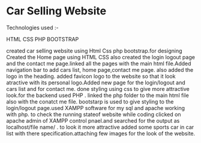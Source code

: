 # Car Selling Website

Technologies used :-

 HTML
 CSS
 PHP
 BOOTSTRAP
 
 
 created car selling website using Html Css php bootstrap.for designing Created the Home page using HTML CSS also created the login logout page and the contact me page.linked all the pages with the main html file.Added navigation bar to add cars list, home page,contact me page. also added the logo in the heading.
 added favicon logo to the website so that it look atractive with its personal logo.Added new page for the login/logout and cars list and for contact me.
 done styling using css to give more attractive look.for the backend used PHP . linked the php folder to the main html file also with the conatct me file.
 bootstarp is used to give styling to the login/logout page.used XAMPP software for my sql and apache working with php. to check the running stateof website while coding clicked on apache admin of XAMPP control pnael.and searched for the output as localhost/file name/ .
 to look it more attractive added some sports car in car list with there specification.attaching few images for the look of the website.
 
